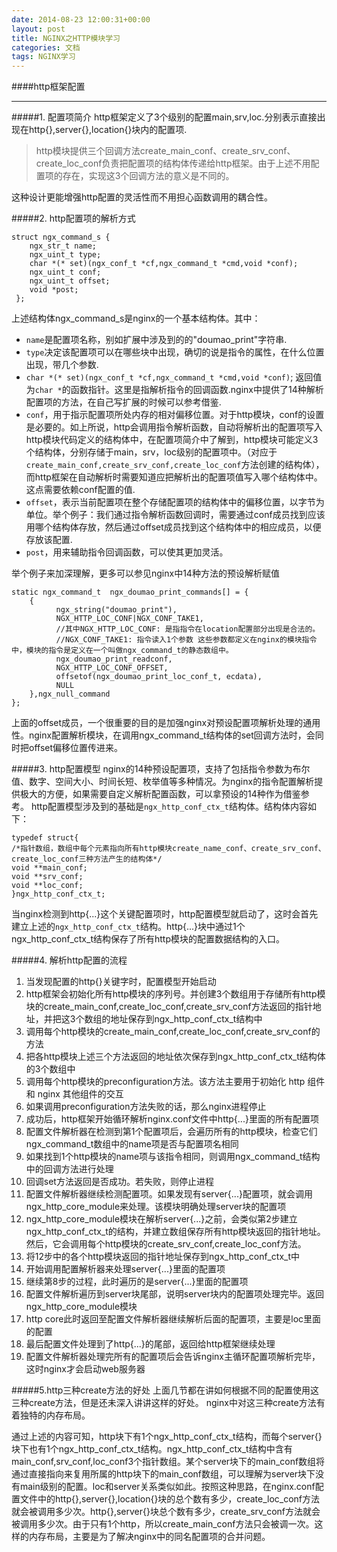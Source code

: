 ```yaml
---
date: 2014-08-23 12:00:31+00:00
layout: post
title: NGINX之HTTP模块学习
categories: 文档
tags: NGINX学习
---
```


####http框架配置


----------

#####1. 配置项简介
http框架定义了3个级别的配置main,srv,loc.分别表示直接出现在http{},server{},location{}块内的配置项.

> http模块提供三个回调方法create_main_conf、create_srv_conf、create_loc_conf负责把配置项的结构体传递给http框架。由于上述不用配置项的存在，实现这3个回调方法的意义是不同的。

这种设计更能增强http配置的灵活性而不用担心函数调用的耦合性。


#####2. http配置项的解析方式

 
	struct ngx_command_s {
	    ngx_str_t name;
	    ngx_uint_t type;
	    char *(* set)(ngx_conf_t *cf,ngx_command_t *cmd,void *conf);
	    ngx_uint_t conf;
	    ngx_uint_t offset;
	    void *post;
	 };

上述结构体ngx_command_s是nginx的一个基本结构体。其中：

 - `name`是配置项名称，别如扩展中涉及到的的"doumao_print"字符串.
 - `type`决定该配置项可以在哪些块中出现，确切的说是指令的属性，在什么位置出现，带几个参数.
 - `char *(* set)(ngx_conf_t *cf,ngx_command_t *cmd,void *conf)`; 返回值为`char *`的函数指针。这里是指解析指令的回调函数.nginx中提供了14种解析配置项的方法，在自己写扩展的时候可以参考借鉴.
 - `conf`，用于指示配置项所处内存的相对偏移位置。对于http模块，conf的设置是必要的。如上所说，http会调用指令解析函数，自动将解析出的配置项写入http模块代码定义的结构体中，在配置项简介中了解到，http模块可能定义3个结构体，分别存储于main，srv，loc级别的配置项中。（对应于`create_main_conf,create_srv_conf,create_loc_conf`方法创建的结构体），而http框架在自动解析时需要知道应把解析出的配置项值写入哪个结构体中。这点需要依赖conf配置的值.
 - `offset`，表示当前配置项在整个存储配置项的结构体中的偏移位置，以字节为单位。举个例子：我们通过指令解析函数回调时，需要通过conf成员找到应该用哪个结构体存放，然后通过offset成员找到这个结构体中的相应成员，以便存放该配置.
 - `post`，用来辅助指令回调函数，可以使其更加灵活。

举个例子来加深理解，更多可以参见nginx中14种方法的预设解析赋值


    static ngx_command_t  ngx_doumao_print_commands[] = {
	    { 
			  ngx_string("doumao_print"), 
		      NGX_HTTP_LOC_CONF|NGX_CONF_TAKE1,
		      //其中NGX_HTTP_LOC_CONF: 是指指令在location配置部分出现是合法的。
	          //NGX_CONF_TAKE1: 指令读入1个参数 这些参数都定义在nginx的模块指令中，模块的指令是定义在一个叫做ngx_command_t的静态数组中。  
		      ngx_doumao_print_readconf,
		      NGX_HTTP_LOC_CONF_OFFSET, 
		      offsetof(ngx_doumao_print_loc_conf_t, ecdata),
			  NULL 
	    },ngx_null_command
    };

 上面的offset成员，一个很重要的目的是加强nginx对预设配置项解析处理的通用性。nginx配置解析模块，在调用ngx_command_t结构体的set回调方法时，会同时把offset偏移位置传进来。

#####3. http配置模型
nginx的14种预设配置项，支持了包括指令参数为布尔值、数字、空间大小、时间长短、枚举值等多种情况。为nginx的指令配置解析提供极大的方便，如果需要自定义解析配置函数，可以拿预设的14种作为借鉴参考。
      http配置模型涉及到的基础是`ngx_http_conf_ctx_t`结构体。结构体内容如下：
  
    typedef struct{
    /*指针数组，数组中每个元素指向所有http模块create_name_conf、create_srv_conf、create_loc_conf三种方法产生的结构体*/
    void **main_conf;
    void **srv_conf;
    void **loc_conf;
    }ngx_http_conf_ctx_t;

当nginx检测到http{...}这个关键配置项时，http配置模型就启动了，这时会首先建立上述的`ngx_http_conf_ctx_t`结构。http{...}块中通过1个ngx_http_conf_ctx_t结构保存了所有http模块的配置数据结构的入口。

#####4. 解析http配置的流程

  

 1. 当发现配置的http{}关键字时，配置模型开始启动
 2. http框架会初始化所有http模块的序列号。并创建3个数组用于存储所有http模块的create_main_conf,create_loc_conf,create_srv_conf方法返回的指针地址，并把这3个数组的地址保存到ngx_http_conf_ctx_t结构中
 3. 调用每个http模块的create_main_conf,create_loc_conf,create_srv_conf的方法
 4. 把各http模块上述三个方法返回的地址依次保存到ngx_http_conf_ctx_t结构体的3个数组中
 5. 调用每个http模块的preconfiguration方法。该方法主要用于初始化 http 组件和 nginx 其他组件的交互
 6. 如果调用preconfiguration方法失败的话，那么nginx进程停止
 7. 成功后，http框架开始循环解析nginx.conf文件中http{...}里面的所有配置项
 8. 配置文件解析器在检测到第1个配置项后，会遍历所有的http模块，检查它们ngx_command_t数组中的name项是否与配置项名相同
 9. 如果找到1个http模块的name项与该指令相同，则调用ngx_command_t结构中的回调方法进行处理
 10. 回调set方法返回是否成功。若失败，则停止进程
 11. 配置文件解析器继续检测配置项。如果发现有server{...}配置项，就会调用ngx_http_core_module来处理。该模块明确处理server块的配置项
 12. ngx_http_core_module模块在解析server{...}之前，会类似第2步建立ngx_http_conf_ctx_t的结构，并建立数组保存所有http模块返回的指针地址。然后，它会调用每个http模块的create_srv_conf,create_loc_conf方法。
 13. 将12步中的各个http模块返回的指针地址保存到ngx_http_conf_ctx_t中
 14. 开始调用配置解析器来处理server{...}里面的配置项
 15. 继续第8步的过程，此时遍历的是server{...}里面的配置项
 16. 配置文件解析遍历到server块尾部，说明server块内的配置项处理完毕。返回ngx_http_core_module模块
 17. http core此时返回至配置文件解析器继续解析后面的配置项，主要是loc里面的配置
 18. 最后配置文件处理到了http{...}的尾部，返回给http框架继续处理
 19. 配置文件解析器处理完所有的配置项后会告诉nginx主循环配置项解析完毕，这时nginx才会启动web服务器

#####5.http三种create方法的好处
上面几节都在讲如何根据不同的配置使用这三种create方法，但是还未深入讲讲这样的好处。
nginx中对这三种create方法有着独特的内存布局。

通过上述的内容可知，http块下有1个ngx_http_conf_ctx_t结构，而每个server{}块下也有1个ngx_http_conf_ctx_t结构。ngx_http_conf_ctx_t结构中含有main_conf,srv_conf,loc_conf3个指针数组。某个server块下的main_conf数组将通过直接指向来复用所属的http块下的main_conf数组，可以理解为server块下没有main级别的配置。loc和server关系类似如此。按照这种思路，在nginx.conf配置文件中的http{},server{},location{}块的总个数有多少，create_loc_conf方法就会被调用多少次。http{},server{}块总个数有多少，create_srv_conf方法就会被调用多少次。由于只有1个http，所以create_main_conf方法只会被调一次。这样的内存布局，主要是为了解决nginx中的同名配置项的合并问题。
